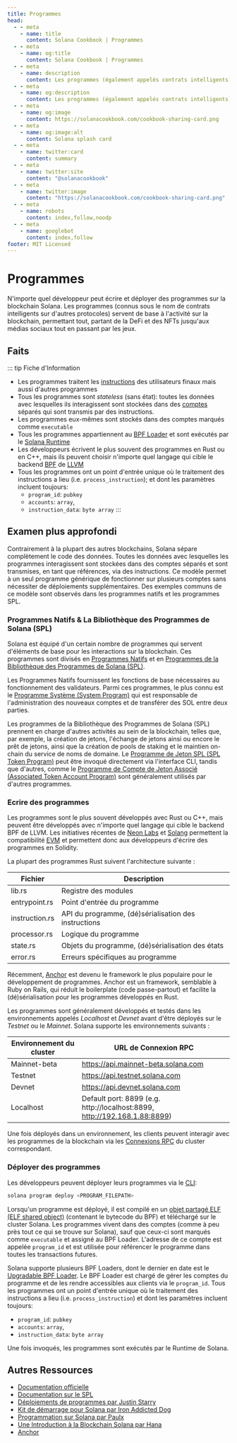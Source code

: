 ```yaml
---
title: Programmes
head:
  - - meta
    - name: title
      content: Solana Cookbook | Programmes
  - - meta
    - name: og:title
      content: Solana Cookbook | Programmes
  - - meta
    - name: description
      content: Les programmes (également appelés contrats intelligents) servent de base à toute activité au sein de la blockchain. Découvrez les programmes et d'autres concepts fondamentaux dans le Solana Cookbook.
  - - meta
    - name: og:description
      content: Les programmes (également appelés contrats intelligents) servent de base à toute activité au sein de la blockchain. Découvrez les programmes et d'autres concepts fondamentaux dans le Solana Cookbook.
  - - meta
    - name: og:image
      content: https://solanacookbook.com/cookbook-sharing-card.png
  - - meta
    - name: og:image:alt
      content: Solana splash card
  - - meta
    - name: twitter:card
      content: summary
  - - meta
    - name: twitter:site
      content: "@solanacookbook"
  - - meta
    - name: twitter:image
      content: "https://solanacookbook.com/cookbook-sharing-card.png"
  - - meta
    - name: robots
      content: index,follow,noodp
  - - meta
    - name: googlebot
      content: index,follow
footer: MIT Licensed
---
```


# Programmes

N'importe quel développeur peut écrire et déployer des programmes sur la blockchain Solana. Les programmes (connus sous le nom de contrats intelligents sur d'autres protocoles) servent de base à l'activité sur la blockchain, permettant tout, partant de la DeFi et des NFTs jusqu'aux médias sociaux tout en passant par les jeux.

## Faits

::: tip Fiche d'Information
- Les programmes traitent les [instructions](./transactions) des utilisateurs finaux mais aussi d'autres programmes
- Tous les programmes sont *stateless* (sans état): toutes les données avec lesquelles ils interagissent sont stockées dans des [comptes](./accounts.md) séparés qui sont transmis par des instructions.
- Les programmes eux-mêmes sont stockés dans des comptes marqués comme `executable`
- Tous les programmes appartiennent au [BPF Loader](https://docs.solana.com/developing/runtime-facilities/programs#bpf-loader) et sont exécutés par le [Solana Runtime](https://docs.solana.com/developing/programming-model/runtime)
- Les développeurs écrivent le plus souvent des programmes en Rust ou en C++, mais ils peuvent choisir n'importe quel langage qui cible le backend [BPF](https://en.wikipedia.org/wiki/Berkeley_Packet_Filter) de [LLVM](https://llvm.org/)
- Tous les programmes ont un point d'entrée unique où le traitement des instructions a lieu (i.e. `process_instruction`); et dont les paramètres incluent toujours:
    - `program_id`: `pubkey`
    - `accounts`: `array`, 
    - `instruction_data`: `byte array`
:::

## Examen plus approfondi

Contrairement à la plupart des autres blockchains, Solana sépare complètement le code des données. Toutes les données avec lesquelles les programmes interagissent sont stockées dans des comptes séparés et sont transmises, en tant que références, via des instructions. Ce modèle permet à un seul programme générique de fonctionner sur plusieurs comptes sans nécessiter de déploiements supplémentaires. Des exemples communs de ce modèle sont observés dans les programmes natifs et les programmes SPL.

### Programmes Natifs & La Bibliothèque des Programmes de Solana (SPL)

Solana est équipé d'un certain nombre de programmes qui servent d'éléments de base pour les interactions sur la blockchain. Ces programmes sont divisés en [Programmes Natifs](https://docs.solana.com/developing/runtime-facilities/programs#bpf-loader) et en [Programmes de la Bibliothèque des Programmes de Solana (SPL)](https://spl.solana.com/).

Les Programmes Natifs fournissent les fonctions de base nécessaires au fonctionnement des validateurs. Parmi ces programmes, le plus connu est le [Programme Système (System Program)](https://docs.solana.com/developing/runtime-facilities/programs#system-program) qui est responsable de l'administration des nouveaux comptes et de transférer des SOL entre deux parties.

Les programmes de la Bibliothèque des Programmes de Solana (SPL) prennent en charge d'autres activités au sein de la blockchain, telles que, par exemple, la création de jetons, l'échange de jetons ainsi ou encore le prêt de jetons, ainsi que la création de pools de staking et le maintien on-chain du service de noms de domaine. Le [Programme de Jeton SPL (SPL Token Program)](https://spl.solana.com/token) peut être invoqué directement via l'interface CLI, tandis que d'autres, comme le [Programme de Compte de Jeton Associé (Associated Token Account Program)](https://spl.solana.com/associated-token-account) sont généralement utilisés par d'autres programmes.

### Ecrire des programmes

Les programmes sont le plus souvent développés avec Rust ou C++, mais peuvent être développés avec n'importe quel langage qui cible le backend BPF de LLVM. Les initiatives récentes de [Neon Labs](https://neon-labs.org/) et [Solang](https://solang.readthedocs.io/en/latest/) permettent la compatibilité [EVM](https://ethereum.org/en/developers/docs/evm/) et permettent donc aux développeurs d'écrire des programmes en Solidity.

La plupart des programmes Rust suivent l'architecture suivante :

| Fichier           | Description                                          |
|-------------------|------------------------------------------------------|
| lib.rs            | Registre des modules                                 |
| entrypoint.rs     | Point d'entrée du programme                          |
| instruction.rs    | API du programme, (dé)sérialisation des instructions |
| processor.rs      | Logique du programme                                 |
| state.rs          | Objets du programme, (dé)sérialisation des états     |
| error.rs          | Erreurs spécifiques au programme                     |

Récemment, [Anchor](https://github.com/coral-xyz/anchor) est devenu le framework le plus populaire pour le développement de programmes. Anchor est un framework, semblable à Ruby on Rails, qui réduit le boilerplate (code passe-partout) et facilite la (dé)sérialisation pour les programmes développés en Rust.

Les programmes sont généralement développés et testés dans les environnements appelés *Localhost* et *Devnet* avant d'être déployés sur le *Testnet* ou le *Mainnet*. Solana supporte les environnements suivants :

| Environnement du cluster  | URL de Connexion RPC                                                     |
|---------------------------|---------------------------------------------------------------------------|
| Mainnet-beta              | https://api.mainnet-beta.solana.com                                       |
| Testnet                   | https://api.testnet.solana.com                                            |
| Devnet                    | https://api.devnet.solana.com                                             |
| Localhost                 | Default port: 8899 (e.g. http://localhost:8899, http://192.168.1.88:8899) |

Une fois déployés dans un environnement, les clients peuvent interagir avec les programmes de la blockchain via les [Connexions RPC](https://docs.solana.com/developing/clients/jsonrpc-api) du cluster correspondant.

### Déployer des programmes

Les développeurs peuvent déployer leurs programmes via le [CLI](https://docs.solana.com/cli/deploy-a-program):

```bash
solana program deploy <PROGRAM_FILEPATH>
```

Lorsqu'un programme est déployé, il est compilé en un [objet partagé ELF (ELF shared object)](https://en.wikipedia.org/wiki/Executable_and_Linkable_Format) (contenant le bytecode du BPF) et téléchargé sur le cluster Solana. Les programmes vivent dans des comptes (comme à peu près tout ce qui se trouve sur Solana), sauf que ceux-ci sont marqués comme `executable` et assigné au BPF Loader. L'adresse de ce compte est appelée `program_id` et est utilisée pour référencer le programme dans toutes les transactions futures.

Solana supporte plusieurs BPF Loaders, dont le dernier en date est le [Upgradable BPF Loader](https://explorer.solana.com/address/BPFLoaderUpgradeab1e11111111111111111111111). Le BPF Loader est chargé de gérer les comptes du programme et de les rendre accessibles aux clients via le `program_id`. Tous les programmes ont un point d'entrée unique où le traitement des instructions a lieu (i.e. `process_instruction`) et dont les paramètres incluent toujours:
- `program_id`: `pubkey`
- `accounts`: `array`, 
- `instruction_data`: `byte array`

Une fois invoqués, les programmes sont exécutés par le Runtime de Solana.

## Autres Ressources

- [Documentation officielle](https://docs.solana.com/developing/on-chain-programs/overview)
- [Documentation sur le SPL](https://spl.solana.com/)
- [Déploiements de programmes par Justin Starry](https://jstarry.notion.site/Program-deploys-29780c48794c47308d5f138074dd9838)
- [Kit de démarrage pour Solana par Iron Addicted Dog](https://book.solmeet.dev/notes/solana-starter-kit)
- [Programmation sur Solana par Paulx](https://paulx.dev/blog/2021/01/14/programming-on-solana-an-introduction/)
- [Une Introduction à la Blockchain Solana par Hana](https://2501babe.github.io/posts/solana101.html)
- [Anchor](https://github.com/coral-xyz/anchor)
